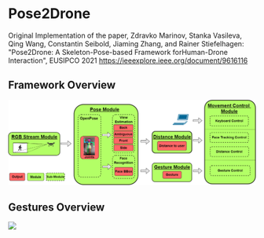 # Pose2Drone
Original Implementation of the paper, Zdravko Marinov, Stanka Vasileva, Qing Wang, Constantin Seibold, Jiaming Zhang, and Rainer Stiefelhagen: "Pose2Drone: A Skeleton-Pose-based Framework forHuman-Drone Interaction", EUSIPCO 2021 https://ieeexplore.ieee.org/document/9616116

## Framework Overview
![](imgs/framework.png)

## Gestures Overview
![](imgs/all_gestures.png)
